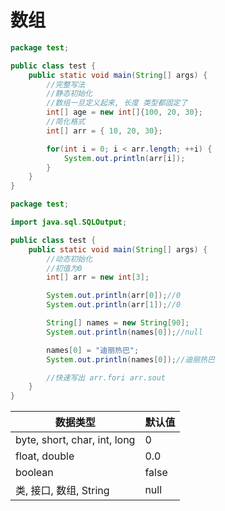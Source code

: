 # 数组

```java
package test;

public class test {
    public static void main(String[] args) {
        //完整写法
        //静态初始化
        //数组一旦定义起来, 长度 类型都固定了
        int[] age = new int[]{100, 20, 30};
        //简化格式
        int[] arr = { 10, 20, 30};

        for(int i = 0; i < arr.length; ++i) {
            System.out.println(arr[i]);
        }
    }
}

```

```java
package test;

import java.sql.SQLOutput;

public class test {
    public static void main(String[] args) {
        //动态初始化
        //初值为0
        int[] arr = new int[3];

        System.out.println(arr[0]);//0
        System.out.println(arr[1]);//0

        String[] names = new String[90];
        System.out.println(names[0]);//null

        names[0] = "迪丽热巴";
        System.out.println(names[0]);//迪丽热巴

        //快速写出 arr.fori arr.sout
    }
}

```

| 数据类型                     | 默认值 |
| ---------------------------- | ------ |
| byte, short, char, int, long | 0      |
| float, double                | 0.0    |
| boolean                      | false  |
| 类, 接口, 数组, String       | null   |



